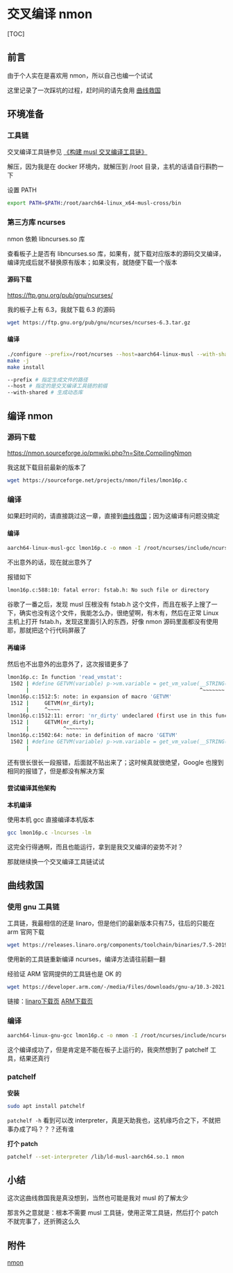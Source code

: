 # 交叉编译 nmon

[TOC]

## 前言

由于个人实在是喜欢用 nmon，所以自己也编一个试试

这里记录了一次踩坑的过程，赶时间的请先食用 [曲线救国](#曲线救国)



## 环境准备

### 工具链

交叉编译工具链参见 [《构建 musl 交叉编译工具链》](019_MakeMusl.md)

解压，因为我是在 docker 环境内，就解压到 /root 目录，主机的话请自行斟酌一下

设置 PATH 

```bash
export PATH=$PATH:/root/aarch64-linux_x64-musl-cross/bin
```

### 第三方库 ncurses

nmon 依赖 libncurses.so 库

查看板子上是否有 libncurses.so 库，如果有，就下载对应版本的源码交叉编译，编译完成后就不替换原有版本；如果没有，就随便下载一个版本

#### 源码下载

<https://ftp.gnu.org/pub/gnu/ncurses/>

我的板子上有 6.3，我就下载 6.3 的源码

```bash
wget https://ftp.gnu.org/pub/gnu/ncurses/ncurses-6.3.tar.gz
```

#### 编译

```bash
./configure --prefix=/root/ncurses --host=aarch64-linux-musl --with-shared
make -j
make install
```

```bash
--prefix # 指定生成文件的路径
--host # 指定的是交叉编译工具链的前缀
--with-shared # 生成动态库
```



## 编译 nmon

### 源码下载

https://nmon.sourceforge.io/pmwiki.php?n=Site.CompilingNmon

我这就下载目前最新的版本了

```bash
wget https://sourceforge.net/projects/nmon/files/lmon16p.c
```

### 编译

如果赶时间的，请直接跳过这一章，直接到[曲线救国](#曲线救国)；因为这编译有问题没搞定

#### 编译

```bash
aarch64-linux-musl-gcc lmon16p.c -o nmon -I /root/ncurses/include/ncurses -I /root/ncurses/include -L /root/ncurses/lib/ -lncurses -lm
```

不出意外的话，现在就出意外了

报错如下

```bash
lmon16p.c:588:10: fatal error: fstab.h: No such file or directory
```

谷歌了一番之后，发现 musl 压根没有 fstab.h 这个文件，而且在板子上搜了一下，确实也没有这个文件，我能怎么办，很绝望啊，有木有，然后在正常 Linux 主机上打开 fstab.h，发现这里面引入的东西，好像 nmon 源码里面都没有使用耶，那就把这个行代码屏蔽了

#### 再编译

然后也不出意外的出意外了，这次报错更多了

```bash
lmon16p.c: In function 'read_vmstat':
 1502 | #define GETVM(variable) p->vm.variable = get_vm_value(__STRING(variable) );
      |                                                       ^~~~~~~~
lmon16p.c:1512:5: note: in expansion of macro 'GETVM'
 1512 |     GETVM(nr_dirty);
      |     ^~~~~
lmon16p.c:1512:11: error: 'nr_dirty' undeclared (first use in this function)
 1512 |     GETVM(nr_dirty);
      |           ^~~~~~~~
lmon16p.c:1502:64: note: in definition of macro 'GETVM'
 1502 | #define GETVM(variable) p->vm.variable = get_vm_value(__STRING(variable) );
      |                                                                ^~~~~~~~
```

还有很长很长一段报错，后面就不贴出来了；这时候真就很绝望，Google 也搜到相同的报错了，但是都没有解决方案

#### 尝试编译其他架构

**本机编译**

使用本机 gcc 直接编译本机版本

```bash
gcc lmon16p.c -lncurses -lm
```

这完全行得通啊，而且也能运行，拿到是我交叉编译的姿势不对？

那就继续换一个交叉编译工具链试试

## 曲线救国

### 使用 gnu 工具链

工具链，我最相信的还是 linaro，但是他们的最新版本只有7.5，往后的只能在 arm 官网下载

```bash
wget https://releases.linaro.org/components/toolchain/binaries/7.5-2019.12/aarch64-linux-gnu/gcc-linaro-7.5.0-2019.12-x86_64_aarch64-linux-gnu.tar.xz
```

使用新的工具链重新编译 ncurses，编译方法请往前翻一翻

经验证 ARM 官网提供的工具链也是 OK 的

```bash
wget https://developer.arm.com/-/media/Files/downloads/gnu-a/10.3-2021.07/binrel/gcc-arm-10.3-2021.07-x86_64-aarch64-none-linux-gnu.tar.xz
```

链接：[linaro下载页](https://www.linaro.org/downloads/)  [ARM下载页](https://developer.arm.com/downloads/-/gnu-a)

### 编译

```bash
aarch64-linux-gnu-gcc lmon16p.c -o nmon -I /root/ncurses/include/ncurses -I /root/ncurses/include -L /root/ncurses/lib/ -lncurses -lm
```

这个编译成功了，但是肯定是不能在板子上运行的，我突然想到了 patchelf 工具，结果还真行

### patchelf 

**安装**

```bash
sudo apt install patchelf
```

`patchelf -h` 看到可以改 interpreter，真是天助我也，这机缘巧合之下，不就把事办成了吗？？？还有谁

**打个 patch**

```bash
patchelf --set-interpreter /lib/ld-musl-aarch64.so.1 nmon
```



## 小结

这次这曲线救国我是真没想到，当然也可能是我对 musl 的了解太少

那言外之意就是：根本不需要 musl 工具链，使用正常工具链，然后打个 patch 不就完事了，还折腾这么久



## 附件

[nmon](/pages-assitant/Linux/020/nmon)

